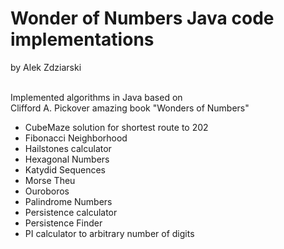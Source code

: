 # Wonder of Numbers Java code implementations
by Alek Zdziarski

<br/>Implemented algorithms in Java based on
<br/>Clifford A. Pickover amazing book "Wonders of Numbers"

* CubeMaze solution for shortest route to 202
* Fibonacci Neighborhood
* Hailstones calculator
* Hexagonal Numbers
* Katydid Sequences
* Morse Theu
* Ouroboros
* Palindrome Numbers
* Persistence calculator
* Persistence Finder
* PI calculator to arbitrary number of digits
